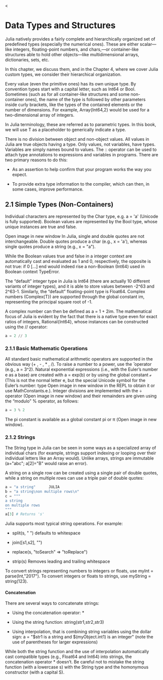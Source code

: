 <!--
https://link-springer-com.ezproxy.unal.edu.co/chapter/10.1007/978-1-4842-5190-4_2
--><
# Data Types and Structures

Julia natively provides a fairly complete and hierarchically organized set of predefined types (especially the numerical ones). These are either scalar—like integers, floating-point numbers, and chars,—or container-like structures able to hold other objects—like multidimensional arrays, dictionaries, sets, etc.

In this chapter, we discuss them, and in the Chapter  4, where we cover Julia custom types, we consider their hierarchical organization.

Every value (even the primitive ones) has its own unique type. By convention types start with a capital letter, such as Int64 or Bool. Sometimes (such as for all container-like structures and some non-container ones), the name of the type is followed by other parameters inside curly brackets, like the types of the contained elements or the number of dimensions. For example, Array{Int64,2} would be used for a two-dimensional array of integers.

In Julia terminology, these are referred as to parametric types. In this book, we will use T as a placeholder to generically indicate a type.

There is no division between object and non-object values. All values in Julia are true objects having a type. Only values, not variables, have types. Variables are simply names bound to values. The :: operator can be used to attach type annotations to expressions and variables in programs. There are two primary reasons to do this:

- As an assertion to help confirm that your program works the way you expect.

- To provide extra type information to the compiler, which can then, in some cases, improve performance.

## 2.1 Simple Types (Non-Containers)

Individual characters are represented by the Char type, e.g. a = 'a' (Unicode is fully supported). Boolean values are represented by the Bool type, whose unique instances are true and false.

Open image in new window In Julia, single and double quotes are not interchangeable. Double quotes produce a char (e.g., x = 'a'), whereas single quotes produce a string (e.g., x = "a").

While the Boolean values true and false in a integer context are automatically cast and evaluated as 1 and 0, respectively, the opposite is not true: if 0 [...] end would indeed rise a non-Boolean (Int64) used in Boolean context TypeError.

The “default” integer type in Julia is Int64 (there are actually 10 different variants of integer types), and it is able to store values between -2^63 and 2^63-1. Similarly, the “default” floating-point type is Float64. Complex numbers (Complex{T}) are supported through the global constant im, representing the principal square root of -1.

A complex number can then be defined as a = 1 + 2im. The mathematical focus of Julia is evident by the fact that there is a native type even for exact ratios of integers, Rational{Int64}, whose instances can be constructed using the // operator:

```julia
a = 2 // 3
```

### 2.1.1 Basic Mathematic Operations

All standard basic mathematical arithmetic operators are supported in the obvious way (+ , - , * , /). To raise a number to a power, use the  ̂ operator (e.g., a = 3^2). Natural exponential expressions (i.e., with the Euler’s number e as a base) are created with a = exp(b) or by using the global constant ℯ (This is not the normal letter e, but the special Unicode symbol for the Euler’s number: type Open image in new window in the REPL to obtain it or use MathConstants.e.). Integer divisions are implemented with the ÷ operator (Open image in new window) and their remainders are given using the “modulo” % operator, as follows:

```julia
a = 3 % 2
```

The pi constant is available as a global constant pi or π (Open image in new window).

### 2.1.2 Strings

The String type in Julia can be seen in some ways as a specialized array of individual chars (for example, strings support indexing or looping over their individual letters like an Array would). Unlike arrays, strings are immutable (a="abc"; a[2]="B" would raise an error).

A string on a single row can be created using a single pair of double quotes, while a string on multiple rows can use a triple pair of double quotes:

```julia
a = "a string"      JULIA
b = "a string\non multiple rows\n"
c = """
a string
on multiple rows
"""
a[3] # Returns 's'
```

Julia supports most typical string operations. For example:

- split(s, " ") defaults to whitespace

- join([s1,s2], "")

- replace(s, "toSearch" => "toReplace")

- strip(s) Removes leading and trailing whitespace

To convert strings representing numbers to integers or floats, use myInt = parse(Int,"2017"). To convert integers or floats to strings, use myString = string(123).

#### Concatenation

There are several ways to concatenate strings:

- Using the concatenation operator: *

- Using the string function: string(str1,str2,str3)

- Using interpolation, that is combining string variables using the dollar sign: a = "$str1 is a string and $(myObject.int1) is an integer" (note the use of parentheses for larger expressions)

While both the string function and the use of interpolation automatically cast compatible types (e.g., Float64 and Int64) into strings, the concatenation operator * doesn’t. Be careful not to mistake the string function (with a lowercase s) with the String type and the homonymous constructor (with a capital S).

